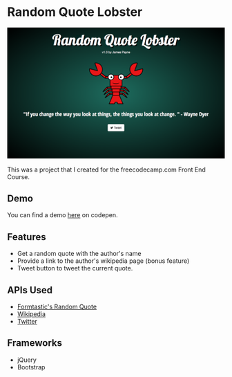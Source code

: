 # Random Quote Lobster

<a href="http://codepen.io/jlpayne/pen/yVZrLW">![Random Quote Lobster](https://github.com/jamespayne/randomquotelobster/blob/master/img/randomquotelobster.png?raw=true)</a>

This was a project that I created for the freecodecamp.com Front End Course.

## Demo

You can find a demo [here](http://codepen.io/jlpayne/pen/yVZrLW) on codepen.

## Features

* Get a random quote with the author's name
* Provide a link to the author's wikipedia page (bonus feature)
* Tweet button to tweet the current quote.

## APIs Used

* [Formtastic's Random Quote](http://forismatic.com/en/api/)
* [Wikipedia](https://www.mediawiki.org/wiki/API:Main_page)
* [Twitter](https://dev.twitter.com/rest/public)

## Frameworks

* jQuery
* Bootstrap
